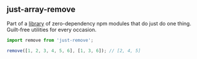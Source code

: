 ## just-array-remove

Part of a [library](../../../../) of zero-dependency npm modules that do just do one thing.  
Guilt-free utilities for every occasion.

```js
import remove from 'just-remove';

remove([1, 2, 3, 4, 5, 6], [1, 3, 6]); // [2, 4, 5]
```
